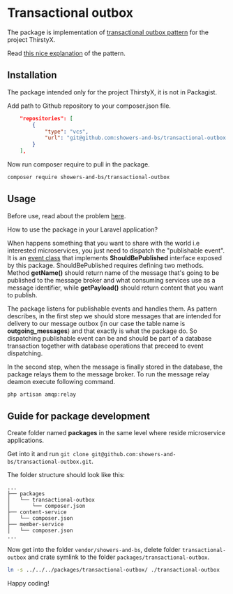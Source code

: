 # Transactional outbox

The package is implementation of [transactional outbox pattern](https://microservices.io/patterns/data/transactional-outbox.html) for the project ThirstyX.

Read [this nice explanation](https://phpnews.io/feeditem/reliable-event-dispatching-using-a-transactional-outbox) of the pattern.

## Installation

The package intended only for the project ThirstyX, it is not in Packagist.

Add path to Github repository to your composer.json file.

```json
    "repositories": [
        {
            "type": "vcs",
            "url": "git@github.com:showers-and-bs/transactional-outbox.git"
        }
    ],
```
Now run composer require to pull in the package.

```sh
composer require showers-and-bs/transactional-outbox
```
## Usage

Before use, read about the problem [here](https://softwaremill.com/microservices-101/#transactional-outbox).

How to use the package in your Laravel application?

When happens something that you want to share with the world i.e interested microservices, you just need to dispatch the "publishable event". It is an [event class](https://laravel.com/docs/10.x/events#defining-events) that implements **ShouldBePublished** interface exposed by this package. ShouldBePublished requires defining two methods. Method **getName()** should return name of the message that's going to be published to the message broker and what consuming services use as a message identifier, while **getPayload()** should return content that you want to publish.

The package listens for publishable events and handles them. As pattern describes, in the first step we should store messages that are intended for delivery to our message outbox (in our case the table name is **outgoing_messages**) and that exactly is what the package do. So dispatching publishable event can be and should be part of a database transaction together with database operations that preceed to event dispatching.

In the second step, when the message is finally stored in the database, the package relays them to the message broker. To run the message relay deamon execute following command.

```sh
php artisan amqp:relay
```

## Guide for package development

Create folder named **packages** in the same level where reside microservice applications.

Get into it and run `git clone git@github.com:showers-and-bs/transactional-outbox.git`.

The folder structure should look like this:

<pre>
<code>...
&#9500;&#9472;&#9472; packages
&#9474;   &#9492;&#9472;&#9472; transactional-outbox
&#9474;       &#9492;&#9472;&#9472; composer.json
&#9500;&#9472;&#9472; content-service
&#9474;   &#9492;&#9472;&#9472; composer.json
&#9500;&#9472;&#9472; member-service
&#9474;   &#9492;&#9472;&#9472; composer.json
...</code>
</pre>

Now get into the folder `vendor/showers-and-bs`, delete folder `transactional-outbox` and crate symlink to the folder `packages/transactional-outbox`.

```sh
ln -s ../../../packages/transactional-outbox/ ./transactional-outbox
```

Happy coding!
